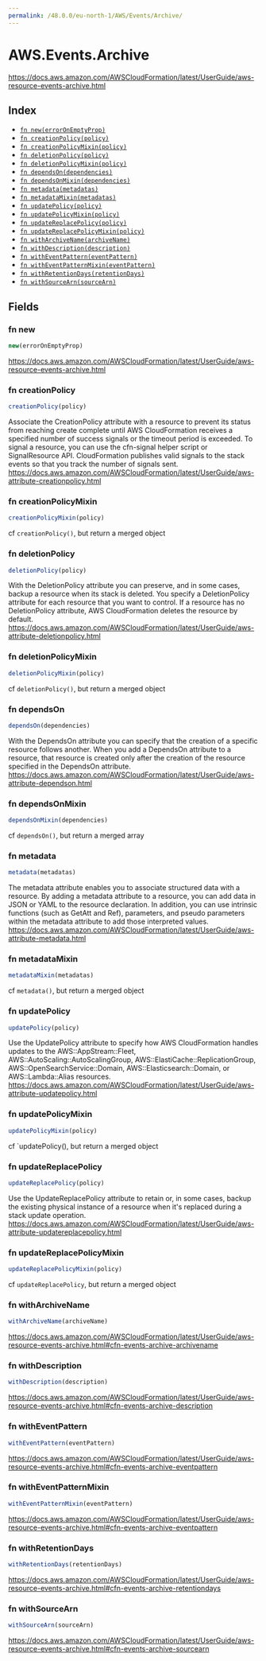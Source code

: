 ```yaml
---
permalink: /48.0.0/eu-north-1/AWS/Events/Archive/
---
```


# AWS.Events.Archive

https://docs.aws.amazon.com/AWSCloudFormation/latest/UserGuide/aws-resource-events-archive.html

## Index

* [`fn new(errorOnEmptyProp)`](#fn-new)
* [`fn creationPolicy(policy)`](#fn-creationpolicy)
* [`fn creationPolicyMixin(policy)`](#fn-creationpolicymixin)
* [`fn deletionPolicy(policy)`](#fn-deletionpolicy)
* [`fn deletionPolicyMixin(policy)`](#fn-deletionpolicymixin)
* [`fn dependsOn(dependencies)`](#fn-dependson)
* [`fn dependsOnMixin(dependencies)`](#fn-dependsonmixin)
* [`fn metadata(metadatas)`](#fn-metadata)
* [`fn metadataMixin(metadatas)`](#fn-metadatamixin)
* [`fn updatePolicy(policy)`](#fn-updatepolicy)
* [`fn updatePolicyMixin(policy)`](#fn-updatepolicymixin)
* [`fn updateReplacePolicy(policy)`](#fn-updatereplacepolicy)
* [`fn updateReplacePolicyMixin(policy)`](#fn-updatereplacepolicymixin)
* [`fn withArchiveName(archiveName)`](#fn-witharchivename)
* [`fn withDescription(description)`](#fn-withdescription)
* [`fn withEventPattern(eventPattern)`](#fn-witheventpattern)
* [`fn withEventPatternMixin(eventPattern)`](#fn-witheventpatternmixin)
* [`fn withRetentionDays(retentionDays)`](#fn-withretentiondays)
* [`fn withSourceArn(sourceArn)`](#fn-withsourcearn)

## Fields

### fn new

```ts
new(errorOnEmptyProp)
```

https://docs.aws.amazon.com/AWSCloudFormation/latest/UserGuide/aws-resource-events-archive.html

### fn creationPolicy

```ts
creationPolicy(policy)
```

Associate the CreationPolicy attribute with a resource to prevent its status from reaching create complete until AWS CloudFormation receives a specified number of success signals or the timeout period is exceeded. To signal a resource, you can use the cfn-signal helper script or SignalResource API. CloudFormation publishes valid signals to the stack events so that you track the number of signals sent. 
https://docs.aws.amazon.com/AWSCloudFormation/latest/UserGuide/aws-attribute-creationpolicy.html

### fn creationPolicyMixin

```ts
creationPolicyMixin(policy)
```

cf `creationPolicy()`, but return a merged object

### fn deletionPolicy

```ts
deletionPolicy(policy)
```

With the DeletionPolicy attribute you can preserve, and in some cases, backup a resource when its stack is deleted. You specify a DeletionPolicy attribute for each resource that you want to control. If a resource has no DeletionPolicy attribute, AWS CloudFormation deletes the resource by default. 
https://docs.aws.amazon.com/AWSCloudFormation/latest/UserGuide/aws-attribute-deletionpolicy.html

### fn deletionPolicyMixin

```ts
deletionPolicyMixin(policy)
```

cf `deletionPolicy()`, but return a merged object

### fn dependsOn

```ts
dependsOn(dependencies)
```

With the DependsOn attribute you can specify that the creation of a specific resource follows another. When you add a DependsOn attribute to a resource, that resource is created only after the creation of the resource specified in the DependsOn attribute. 
https://docs.aws.amazon.com/AWSCloudFormation/latest/UserGuide/aws-attribute-dependson.html

### fn dependsOnMixin

```ts
dependsOnMixin(dependencies)
```

cf `dependsOn()`, but return a merged array

### fn metadata

```ts
metadata(metadatas)
```

The metadata attribute enables you to associate structured data with a resource. By adding a metadata attribute to a resource, you can add data in JSON or YAML to the resource declaration. In addition, you can use intrinsic functions (such as GetAtt and Ref), parameters, and pseudo parameters within the metadata attribute to add those interpreted values. 
https://docs.aws.amazon.com/AWSCloudFormation/latest/UserGuide/aws-attribute-metadata.html

### fn metadataMixin

```ts
metadataMixin(metadatas)
```

cf `metadata()`, but return a merged object

### fn updatePolicy

```ts
updatePolicy(policy)
```

Use the UpdatePolicy attribute to specify how AWS CloudFormation handles updates to the AWS::AppStream::Fleet, AWS::AutoScaling::AutoScalingGroup, AWS::ElastiCache::ReplicationGroup, AWS::OpenSearchService::Domain, AWS::Elasticsearch::Domain, or AWS::Lambda::Alias resources. 
https://docs.aws.amazon.com/AWSCloudFormation/latest/UserGuide/aws-attribute-updatepolicy.html

### fn updatePolicyMixin

```ts
updatePolicyMixin(policy)
```

cf `updatePolicy(), but return a merged object

### fn updateReplacePolicy

```ts
updateReplacePolicy(policy)
```

Use the UpdateReplacePolicy attribute to retain or, in some cases, backup the existing physical instance of a resource when it's replaced during a stack update operation. 
https://docs.aws.amazon.com/AWSCloudFormation/latest/UserGuide/aws-attribute-updatereplacepolicy.html

### fn updateReplacePolicyMixin

```ts
updateReplacePolicyMixin(policy)
```

cf `updateReplacePolicy`, but return a merged object

### fn withArchiveName

```ts
withArchiveName(archiveName)
```

https://docs.aws.amazon.com/AWSCloudFormation/latest/UserGuide/aws-resource-events-archive.html#cfn-events-archive-archivename

### fn withDescription

```ts
withDescription(description)
```

https://docs.aws.amazon.com/AWSCloudFormation/latest/UserGuide/aws-resource-events-archive.html#cfn-events-archive-description

### fn withEventPattern

```ts
withEventPattern(eventPattern)
```

https://docs.aws.amazon.com/AWSCloudFormation/latest/UserGuide/aws-resource-events-archive.html#cfn-events-archive-eventpattern

### fn withEventPatternMixin

```ts
withEventPatternMixin(eventPattern)
```

https://docs.aws.amazon.com/AWSCloudFormation/latest/UserGuide/aws-resource-events-archive.html#cfn-events-archive-eventpattern

### fn withRetentionDays

```ts
withRetentionDays(retentionDays)
```

https://docs.aws.amazon.com/AWSCloudFormation/latest/UserGuide/aws-resource-events-archive.html#cfn-events-archive-retentiondays

### fn withSourceArn

```ts
withSourceArn(sourceArn)
```

https://docs.aws.amazon.com/AWSCloudFormation/latest/UserGuide/aws-resource-events-archive.html#cfn-events-archive-sourcearn